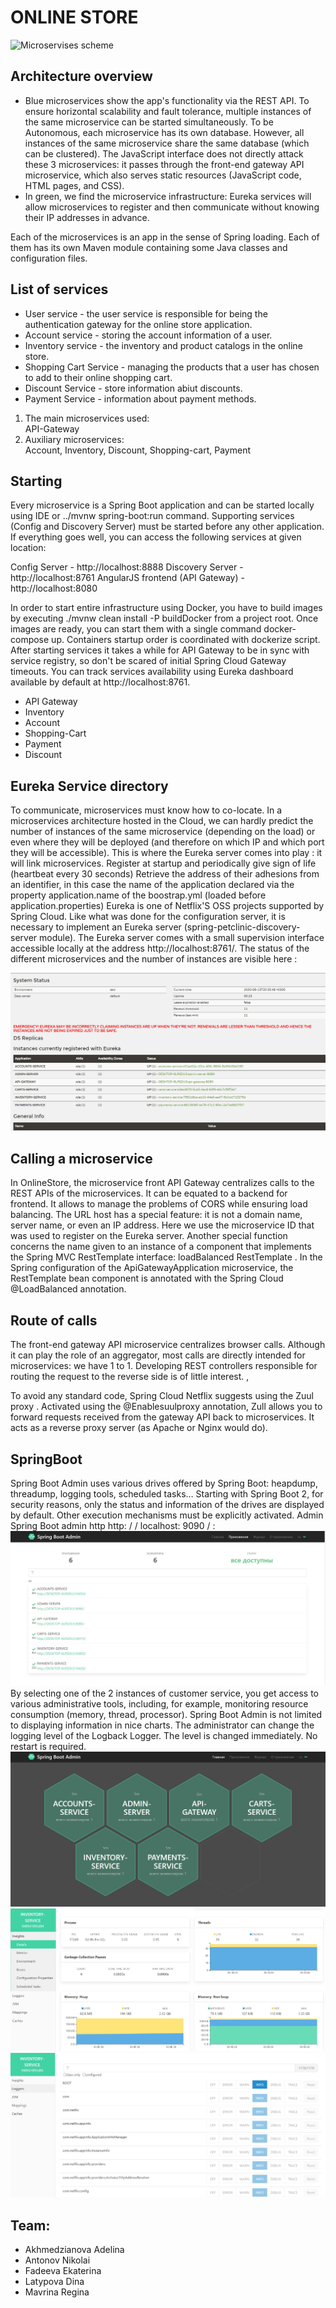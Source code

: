 # ONLINE STORE



![Microservises scheme](architecture.jpg "Architecture")

## Architecture overview
* Blue microservices show the app's functionality via the REST API. To ensure horizontal scalability and fault tolerance, multiple instances of the same microservice can be started simultaneously. To be Autonomous, each microservice has its own database. However, all instances of the same microservice share the same database (which can be clustered). The JavaScript interface does not directly attack these 3 microservices: it passes through the front-end gateway API microservice, which also serves static resources (JavaScript code, HTML pages, and CSS).
* In green, we find the microservice infrastructure: Eureka services will allow microservices to register and then communicate without knowing their IP addresses in advance.

Each of the microservices is an app in the sense of Spring loading. Each of them has its own Maven module containing some Java classes and configuration files.

## List of services
* User service - the user service is responsible for being the authentication gateway for the online store application. 
* Account service - storing the account information of a user.
* Inventory service - the inventory and product catalogs in the online store.
* Shopping Cart Service - managing the products that a user has chosen to add to their online shopping cart.
* Discount Service - store information abiut discounts.
* Payment Service - information about payment methods.

1. The main microservices used:  
API-Gateway 
2. Auxiliary microservices:  
Account, Inventory, Discount, Shopping-cart, Payment

## Starting
Every microservice is a Spring Boot application and can be started locally using IDE or ../mvnw spring-boot:run command. Supporting services (Config and Discovery Server) must be started before any other application. 
If everything goes well, you can access the following services at given location:

Config Server - http://localhost:8888
Discovery Server - http://localhost:8761
AngularJS frontend (API Gateway) - http://localhost:8080

In order to start entire infrastructure using Docker, you have to build images by executing ./mvnw clean install -P buildDocker from a project root. Once images are ready, you can start them with a single command docker-compose up. Containers startup order is coordinated with dockerize script. After starting services it takes a while for API Gateway to be in sync with service registry, so don't be scared of initial Spring Cloud Gateway timeouts. You can track services availability using Eureka dashboard available by default at http://localhost:8761.
*  API Gateway
*  Inventory
*  Account
*  Shopping-Cart
*  Payment
*  Discount

## Eureka Service directory
To communicate, microservices must know how to co-locate. In a microservices architecture hosted in the Cloud, we can hardly predict the number of instances of the same microservice (depending on the load) or even where they will be deployed (and therefore on which IP and which port they will be accessible). This is where the Eureka server comes into play : it will link microservices. 
Register at startup and periodically give sign of life (heartbeat every 30 seconds)
Retrieve the address of their adhesions from an identifier, in this case the name of the application declared via the property application.name of the boostrap.yml (loaded before application.properties)
Eureka is one of Netflix'S OSS projects supported by Spring Cloud.
Like what was done for the configuration server, it is necessary to implement an Eureka server (spring-petclinic-discovery-server module). 
The Eureka server comes with a small supervision interface accessible locally at the address http://localhost:8761/. The status of the different microservices and the number of instances 
are visible here :

![Eureka](Eureka.jpg "Eureka") 

## Calling a microservice
In OnlineStore, the microservice front API Gateway centralizes calls to the REST APIs of the microservices. It can be equated to a backend for frontend. It allows to manage the problems of CORS while ensuring load balancing.
The URL host has a special feature: it is not a domain name, server name, or even an IP address. Here we use the microservice ID that was used to register on the Eureka server.
Another special function concerns the name given to an instance of a component that implements the Spring MVC RestTemplate interface: loadBalanced RestTemplate .
In the Spring configuration of the ApiGatewayApplication microservice, the RestTemplate bean component is annotated with the Spring Cloud @LoadBalanced annotation.

## Route of calls
The front-end gateway API microservice centralizes browser calls. Although it can play the role of an aggregator, most calls are directly intended for microservices: we have 1 to 1. Developing REST controllers responsible for routing the request to the reverse side is of little interest. ,

To avoid any standard code, Spring Cloud Netflix suggests using the Zuul proxy . Activated using the @Enablesuulproxy annotation, Zull allows you to forward requests received from the gateway API back to microservices. It acts as a reverse proxy server (as Apache or Nginx would do).

## SpringBoot
Spring Boot Admin uses various drives offered by Spring Boot: heapdump, threadump, logging tools, scheduled tasks… Starting with Spring Boot 2, for security reasons, only the status and information of the drives are displayed by default. Other execution mechanisms must be explicitly activated.
Admin Spring Boot admin http http: / / localhost: 9090 / :
![logs](logs.JPG "SpringBoot") 
By selecting one of the 2 instances of customer service, you get access to various administrative tools, including, for example, monitoring resource consumption (memory, thread, processor).
Spring Boot Admin is not limited to displaying information in nice charts. The administrator can change the logging level of the Logback Logger. The level is changed immediately. No restart is required.
![logs](logs2.JPG "SpringBoot") 
![logs](logs3.JPG "SpringBoot") 
![logs](logs4.JPG "SpringBoot") 
## Team: 
* Akhmedzianova Adelina
* Antonov Nikolai
* Fadeeva Ekaterina
* Latypova Dina
* Mavrina Regina
